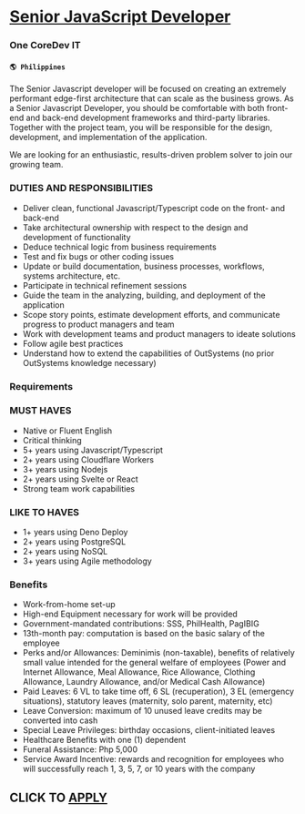 # [Senior JavaScript Developer](https://www.remotewlb.com/apply/senior-javascript-developer-59947)  
### One CoreDev IT  
#### `🌎 Philippines`  

The Senior Javascript developer will be focused on creating an extremely performant edge-first architecture that can scale as the business grows. As a Senior Javascript Developer, you should be comfortable with both front-end and back-end development frameworks and third-party libraries. Together with the project team, you will be responsible for the design, development, and implementation of the application.

We are looking for an enthusiastic, results-driven problem solver to join our growing team.

### DUTIES AND RESPONSIBILITIES

  * Deliver clean, functional Javascript/Typescript code on the front- and back-end
  * Take architectural ownership with respect to the design and development of functionality 
  * Deduce technical logic from business requirements
  * Test and fix bugs or other coding issues
  * Update or build documentation, business processes, workflows, systems architecture, etc.
  * Participate in technical refinement sessions
  * Guide the team in the analyzing, building, and deployment of the application
  * Scope story points, estimate development efforts, and communicate progress to product managers and team
  * Work with development teams and product managers to ideate solutions
  * Follow agile best practices 
  * Understand how to extend the capabilities of OutSystems (no prior OutSystems knowledge necessary)

### Requirements

### MUST HAVES

  * Native or Fluent English
  * Critical thinking
  * 5+ years using Javascript/Typescript
  * 2+ years using Cloudflare Workers
  * 3+ years using Nodejs
  * 2+ years using Svelte or React
  * Strong team work capabilities

### LIKE TO HAVES

  * 1+ years using Deno Deploy
  * 2+ years using PostgreSQL
  * 2+ years using NoSQL
  * 3+ years using Agile methodology

### Benefits

  * Work-from-home set-up
  * High-end Equipment necessary for work will be provided
  * Government-mandated contributions: SSS, PhilHealth, PagIBIG
  * 13th-month pay: computation is based on the basic salary of the employee
  * Perks and/or Allowances: Deminimis (non-taxable), benefits of relatively small value intended for the general welfare of employees (Power and Internet Allowance, Meal Allowance, Rice Allowance, Clothing Allowance, Laundry Allowance, and/or Medical Cash Allowance)
  * Paid Leaves: 6 VL to take time off, 6 SL (recuperation), 3 EL (emergency situations), statutory leaves (maternity, solo parent, maternity, etc)
  * Leave Conversion: maximum of 10 unused leave credits may be converted into cash
  * Special Leave Privileges: birthday occasions, client-initiated leaves
  * Healthcare Benefits with one (1) dependent
  * Funeral Assistance: Php 5,000
  * Service Award Incentive: rewards and recognition for employees who will successfully reach 1, 3, 5, 7, or 10 years with the company

  
## CLICK TO [APPLY](https://www.remotewlb.com/apply/senior-javascript-developer-59947)

